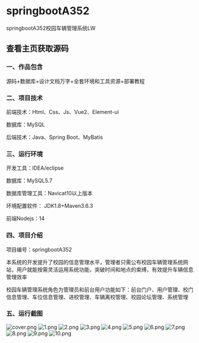 # springbootA352
springbootA352校园车辆管理系统LW
 
## 查看主页获取源码


### 一、作品包含

源码+数据库+设计文档万字+全套环境和工具资源+部署教程

### 二、项目技术

前端技术：Html、Css、Js、Vue2、Element-ui

数据库：MySQL

后端技术：Java、Spring Boot、MyBatis

  

### 三、运行环境

开发工具：IDEA/eclipse

数据库：MySQL5.7

数据库管理工具：Navicat10以上版本

环境配置软件： JDK1.8+Maven3.6.3

前端Nodejs：14


### 四、项目介绍
项目编号：springbootA352

本系统的开发提升了校园的信息管理水平，管理者只需公布校园车辆管理系统网站，用户就能按需灵活运用系统功能，突破时间和地点的束缚，有效提升车辆信息管理效率

校园车辆管理系统角色为管理员和前台用户功能如下：前台门户、用户管理、校门信息管理、车位信息管理、进校管理、车辆离校管理、校园论坛管理、系统管理

### 五、运行截图

![cover.png](./cover.png)
![1.png](./1.png)
![2.png](./2.png)
![3.png](./3.png)
![4.png](./4.png)
![5.png](./5.png)
![6.png](./6.png)
![7.png](./7.png)
![8.png](./8.png)
![9.png](./9.png)
![10.png](./10.png)




  
